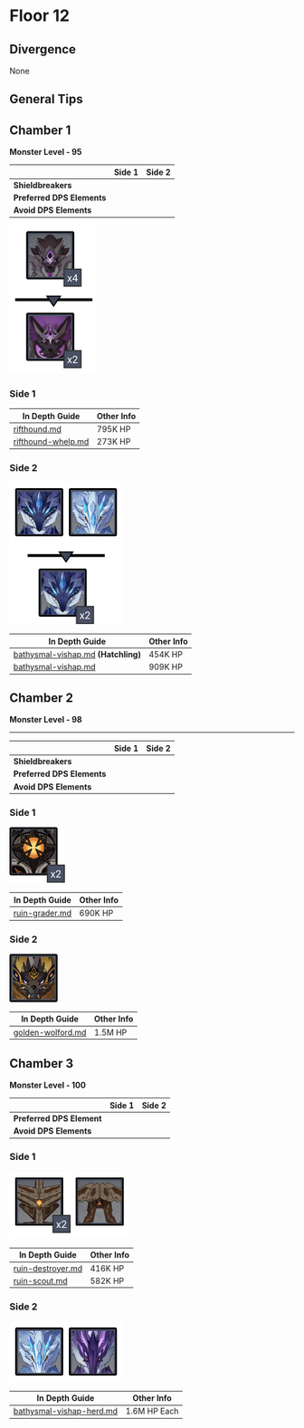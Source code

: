 # Floor 12

## Divergence <a href="#general-tips" id="general-tips"></a>

None

## General Tips

## Chamber 1

**Monster Level - 95**

|                            | Side 1 | Side 2 |
| -------------------------- | :----: | :----: |
| **Shieldbreakers**         |        |        |
| **Preferred DPS Elements** |        |        |
| **Avoid DPS Elements**     |        |        |

![](../../.gitbook/assets/12-1-1v25.png)

### Side 1

| In Depth Guide                                                               | Other Info |
| ---------------------------------------------------------------------------- | ---------- |
| [rifthound.md](../../monsters/rifthounds/rifthound.md "mention")             | 795K HP    |
| [rifthound-whelp.md](../../monsters/rifthounds/rifthound-whelp.md "mention") | 273K HP    |

### Side 2

![](../../.gitbook/assets/12-1-2v25.png)

| In Depth Guide                                                                              | Other Info |
| ------------------------------------------------------------------------------------------- | ---------- |
| [bathysmal-vishap.md](../../monsters/vishaps/bathysmal-vishap.md "mention") **(Hatchling)** | 454K HP    |
| [bathysmal-vishap.md](../../monsters/vishaps/bathysmal-vishap.md "mention")                 | 909K HP    |



## Chamber 2

**Monster Level - 98**

****

|                            | Side 1 | Side 2 |
| -------------------------- | :----: | :----: |
| **Shieldbreakers**         |        |        |
| **Preferred DPS Elements** |        |        |
| **Avoid DPS Elements**     |        |        |

### Side 1

![](../../.gitbook/assets/12-2-1v25.png)

| In Depth Guide                                                            | Other Info |
| ------------------------------------------------------------------------- | ---------- |
| [ruin-grader.md](../../monsters/ruin-constructs/ruin-grader.md "mention") | 690K HP    |



### Side 2

![](<../../.gitbook/assets/Golden Wolflord.png>)

| In Depth Guide                                                         | Other Info |
| ---------------------------------------------------------------------- | ---------- |
| [golden-wolford.md](../../monsters/elites/golden-wolford.md "mention") | 1.5M HP    |



## Chamber 3

**Monster Level - 100**

|                           | Side 1 | Side 2 |
| ------------------------- | :----: | :----: |
| **Preferred DPS Element** |        |        |
| **Avoid DPS Elements**    |        |        |

### Side 1

![](../../.gitbook/assets/12-3-1v25.png)

| In Depth Guide                                                                  | Other Info |
| ------------------------------------------------------------------------------- | ---------- |
| [ruin-destroyer.md](../../monsters/ruin-constructs/ruin-destroyer.md "mention") | 416K HP    |
| [ruin-scout.md](../../monsters/ruin-constructs/ruin-scout.md "mention")         | 582K HP    |



### Side 2

![](../../.gitbook/assets/12-3-2v25.png)

| In Depth Guide                                                                       | Other Info   |
| ------------------------------------------------------------------------------------ | ------------ |
| [bathysmal-vishap-herd.md](../../monsters/elites/bathysmal-vishap-herd.md "mention") | 1.6M HP Each |

